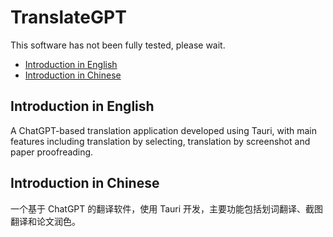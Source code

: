 # TranslateGPT
This software has not been fully tested, please wait.
+ [Introduction in English](#introduction-in-english)
+ [Introduction in Chinese](#introduction-in-chinese)


## Introduction in English
A ChatGPT-based translation application developed using Tauri, with main features including translation by selecting, translation by screenshot and paper proofreading.

## Introduction in Chinese
一个基于 ChatGPT 的翻译软件，使用 Tauri 开发，主要功能包括划词翻译、截图翻译和论文润色。
